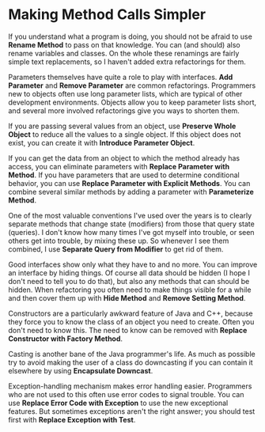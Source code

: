 # Making Method Calls Simpler

If you understand what a program is doing, you should not be afraid to use **Rename Method** to pass on that knowledge. You can \(and should\) also rename variables and classes. On the whole these renamings are fairly simple text replacements, so I haven't added extra refactorings for them. 

Parameters themselves have quite a role to play with interfaces. **Add Parameter** and **Remove Parameter** are common refactorings. Programmers new to objects often use long parameter lists, which are typical of other development environments. Objects allow you to keep parameter lists short, and several more involved refactorings give you ways to shorten them. 

If you are passing several values from an object, use **Preserve Whole Object** to reduce all the values to a single object. If this object does not exist, you can create it with **Introduce Parameter Object**. 

If you can get the data from an object to which the method already has access, you can eliminate parameters with **Replace Parameter with Method**. If you have parameters that are used to determine conditional behavior, you can use **Replace Parameter with Explicit Methods**. You can combine several similar methods by adding a parameter with **Parameterize Method**. 

One of the most valuable conventions I've used over the years is to clearly separate methods that change state \(modifiers\) from those that query state \(queries\). I don't know how many times I've got myself into trouble, or seen others get into trouble, by mixing these up. So whenever I see them combined, I use **Separate Query from Modifier** to get rid of them. 

Good interfaces show only what they have to and no more. You can improve an interface by hiding things. Of course all data should be hidden \(I hope I don't need to tell you to do that\), but also any methods that can should be hidden. When refactoring you often need to make things visible for a while and then cover them up with **Hide Method** and **Remove Setting Method**. 

Constructors are a particularly awkward feature of Java and C++, because they force you to know the class of an object you need to create. Often you don't need to know this. The need to know can be removed with **Replace Constructor with Factory Method**. 

Casting is another bane of the Java programmer's life. As much as possible try to avoid making the user of a class do downcasting if you can contain it elsewhere by using **Encapsulate Downcast**. 

Exception-handling mechanism makes error handling easier. Programmers who are not used to this often use error codes to signal trouble. You can use **Replace Error Code with Exception** to use the new exceptional features. But sometimes exceptions aren't the right answer; you should test first with **Replace Exception with Test**.

